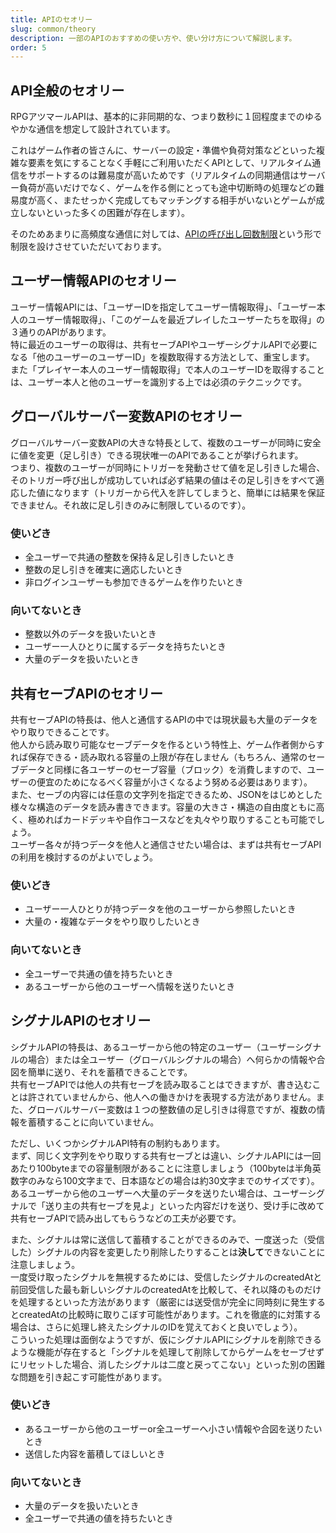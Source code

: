 ```yaml
---
title: APIのセオリー
slug: common/theory
description: 一部のAPIのおすすめの使い方や、使い分け方について解説します。
order: 5
---
```


## API全般のセオリー

RPGアツマールAPIは、基本的に非同期的な、つまり数秒に１回程度までのゆるやかな通信を想定して設計されています。

これはゲーム作者の皆さんに、サーバーの設定・準備や負荷対策などといった複雑な要素を気にすることなく手軽にご利用いただくAPIとして、リアルタイム通信をサポートするのは難易度が高いためです（リアルタイムの同期通信はサーバー負荷が高いだけでなく、ゲームを作る側にとっても途中切断時の処理などの難易度が高く、またせっかく完成してもマッチングする相手がいないとゲームが成立しないといった多くの困難が存在します）。

そのためあまりに高頻度な通信に対しては、[APIの呼び出し回数制限](/common/rate-limit)という形で制限を設けさせていただいております。

## ユーザー情報APIのセオリー

ユーザー情報APIには、「ユーザーIDを指定してユーザー情報取得」、「ユーザー本人のユーザー情報取得」、「このゲームを最近プレイしたユーザーたちを取得」の３通りのAPIがあります。  
特に最近のユーザーの取得は、共有セーブAPIやユーザーシグナルAPIで必要になる「他のユーザーのユーザーID」を複数取得する方法として、重宝します。  
また「プレイヤー本人のユーザー情報取得」で本人のユーザーIDを取得することは、ユーザー本人と他のユーザーを識別する上では必須のテクニックです。

## グローバルサーバー変数APIのセオリー

グローバルサーバー変数APIの大きな特長として、複数のユーザーが同時に安全に値を変更（足し引き）できる現状唯一のAPIであることが挙げられます。  
つまり、複数のユーザーが同時にトリガーを発動させて値を足し引きした場合、そのトリガー呼び出しが成功していれば必ず結果の値はその足し引きをすべて適応した値になります（トリガーから代入を許してしまうと、簡単には結果を保証できません。それ故に足し引きのみに制限しているのです）。

### 使いどき

- 全ユーザーで共通の整数を保持＆足し引きしたいとき
- 整数の足し引きを確実に適応したいとき
- 非ログインユーザーも参加できるゲームを作りたいとき

### 向いてないとき

- 整数以外のデータを扱いたいとき
- ユーザー一人ひとりに属するデータを持ちたいとき
- 大量のデータを扱いたいとき

## 共有セーブAPIのセオリー

共有セーブAPIの特長は、他人と通信するAPIの中では現状最も大量のデータをやり取りできることです。  
他人から読み取り可能なセーブデータを作るという特性上、ゲーム作者側からすれば保存できる・読み取れる容量の上限が存在しません（もちろん、通常のセーブデータと同様に各ユーザーのセーブ容量（ブロック）を消費しますので、ユーザーの便宜のためになるべく容量が小さくなるよう努める必要はあります）。  
また、セーブの内容には任意の文字列を指定できるため、JSONをはじめとした様々な構造のデータを読み書きできます。容量の大きさ・構造の自由度ともに高く、極めればカードデッキや自作コースなどを丸々やり取りすることも可能でしょう。  
ユーザー各々が持つデータを他人と通信させたい場合は、まずは共有セーブAPIの利用を検討するのがよいでしょう。

### 使いどき

- ユーザー一人ひとりが持つデータを他のユーザーから参照したいとき
- 大量の・複雑なデータをやり取りしたいとき

### 向いてないとき

- 全ユーザーで共通の値を持ちたいとき
- あるユーザーから他のユーザーへ情報を送りたいとき

## シグナルAPIのセオリー

シグナルAPIの特長は、あるユーザーから他の特定のユーザー（ユーザーシグナルの場合）または全ユーザー（グローバルシグナルの場合）へ何らかの情報や合図を簡単に送り、それを蓄積できることです。  
共有セーブAPIでは他人の共有セーブを読み取ることはできますが、書き込むことは許されていませんから、他人への働きかけを表現する方法がありません。また、グローバルサーバー変数は１つの整数値の足し引きは得意ですが、複数の情報を蓄積することに向いていません。

ただし、いくつかシグナルAPI特有の制約もあります。  
まず、同じく文字列をやり取りする共有セーブとは違い、シグナルAPIには一回あたり100byteまでの容量制限があることに注意しましょう（100byteは半角英数字のみなら100文字まで、日本語などの場合は約30文字までのサイズです）。  
あるユーザーから他のユーザーへ大量のデータを送りたい場合は、ユーザーシグナルで「送り主の共有セーブを見よ」といった内容だけを送り、受け手に改めて共有セーブAPIで読み出してもらうなどの工夫が必要です。

また、シグナルは常に送信して蓄積することができるのみで、一度送った（受信した）シグナルの内容を変更したり削除したりすることは**決して**できないことに注意しましょう。  
一度受け取ったシグナルを無視するためには、受信したシグナルのcreatedAtと前回受信した最も新しいシグナルのcreatedAtを比較して、それ以降のものだけを処理するといった方法があります（厳密には送受信が完全に同時刻に発生するとcreatedAtの比較時に取りこぼす可能性があります。これを徹底的に対策する場合は、さらに処理し終えたシグナルのIDを覚えておくと良いでしょう）。  
こういった処理は面倒なようですが、仮にシグナルAPIにシグナルを削除できるような機能が存在すると「シグナルを処理して削除してからゲームをセーブせずにリセットした場合、消したシグナルは二度と戻ってこない」といった別の困難な問題を引き起こす可能性があります。

### 使いどき

- あるユーザーから他のユーザーor全ユーザーへ小さい情報や合図を送りたいとき
- 送信した内容を蓄積してほしいとき

### 向いてないとき

- 大量のデータを扱いたいとき
- 全ユーザーで共通の値を持ちたいとき
